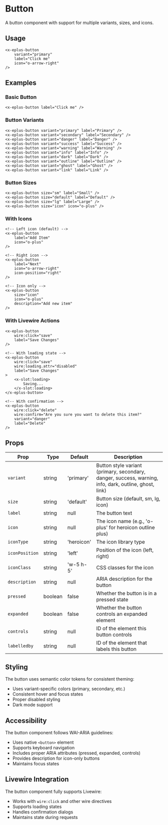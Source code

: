 # Button

A button component with support for multiple variants, sizes, and icons.

## Usage

```blade
<x-eplus-button 
    variant="primary" 
    label="Click me"
    icon="o-arrow-right"
/>
```

## Examples

### Basic Button
```blade
<x-eplus-button label="Click me" />
```

### Button Variants
```blade
<x-eplus-button variant="primary" label="Primary" />
<x-eplus-button variant="secondary" label="Secondary" />
<x-eplus-button variant="danger" label="Danger" />
<x-eplus-button variant="success" label="Success" />
<x-eplus-button variant="warning" label="Warning" />
<x-eplus-button variant="info" label="Info" />
<x-eplus-button variant="dark" label="Dark" />
<x-eplus-button variant="outline" label="Outline" />
<x-eplus-button variant="ghost" label="Ghost" />
<x-eplus-button variant="link" label="Link" />
```

### Button Sizes
```blade
<x-eplus-button size="sm" label="Small" />
<x-eplus-button size="default" label="Default" />
<x-eplus-button size="lg" label="Large" />
<x-eplus-button size="icon" icon="o-plus" />
```

### With Icons
```blade
<!-- Left icon (default) -->
<x-eplus-button 
    label="Add Item" 
    icon="o-plus" 
/>

<!-- Right icon -->
<x-eplus-button 
    label="Next" 
    icon="o-arrow-right" 
    icon-position="right" 
/>

<!-- Icon only -->
<x-eplus-button 
    size="icon"
    icon="o-plus"
    description="Add new item"
/>
```

### With Livewire Actions
```blade
<x-eplus-button 
    wire:click="save"
    label="Save Changes"
/>

<!-- With loading state -->
<x-eplus-button 
    wire:click="save"
    wire:loading.attr="disabled"
    label="Save Changes"
>
    <x-slot:loading>
        Saving...
    </x-slot:loading>
</x-eplus-button>

<!-- With confirmation -->
<x-eplus-button 
    wire:click="delete"
    wire:confirm="Are you sure you want to delete this item?"
    variant="danger"
    label="Delete"
/>
```

## Props

| Prop | Type | Default | Description |
|------|------|---------|-------------|
| `variant` | string | 'primary' | Button style variant (primary, secondary, danger, success, warning, info, dark, outline, ghost, link) |
| `size` | string | 'default' | Button size (default, sm, lg, icon) |
| `label` | string | null | The button text |
| `icon` | string | null | The icon name (e.g., 'o-plus' for heroicon outline plus) |
| `iconType` | string | 'heroicon' | The icon library type |
| `iconPosition` | string | 'left' | Position of the icon (left, right) |
| `iconClass` | string | 'w-5 h-5' | CSS classes for the icon |
| `description` | string | null | ARIA description for the button |
| `pressed` | boolean | false | Whether the button is in a pressed state |
| `expanded` | boolean | false | Whether the button controls an expanded element |
| `controls` | string | null | ID of the element this button controls |
| `labelledby` | string | null | ID of the element that labels this button |

## Styling

The button uses semantic color tokens for consistent theming:

- Uses variant-specific colors (primary, secondary, etc.)
- Consistent hover and focus states
- Proper disabled styling
- Dark mode support

## Accessibility

The button component follows WAI-ARIA guidelines:

- Uses native `<button>` element
- Supports keyboard navigation
- Includes proper ARIA attributes (pressed, expanded, controls)
- Provides description for icon-only buttons
- Maintains focus states

## Livewire Integration

The button component fully supports Livewire:

- Works with `wire:click` and other wire directives
- Supports loading states
- Handles confirmation dialogs
- Maintains state during requests 